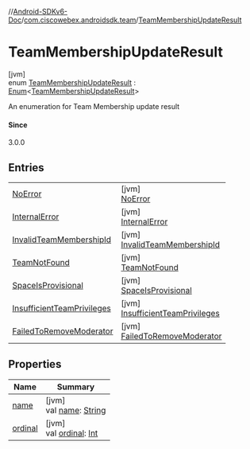//[Android-SDKv6-Doc](../../../index.md)/[com.ciscowebex.androidsdk.team](../index.md)/[TeamMembershipUpdateResult](index.md)

# TeamMembershipUpdateResult

[jvm]\
enum [TeamMembershipUpdateResult](index.md) : [Enum](https://kotlinlang.org/api/latest/jvm/stdlib/kotlin/-enum/index.html)&lt;[TeamMembershipUpdateResult](index.md)&gt; 

An enumeration for Team Membership update result

#### Since

3.0.0

## Entries

| | |
|---|---|
| [NoError](-no-error/index.md) | [jvm]<br>[NoError](-no-error/index.md) |
| [InternalError](-internal-error/index.md) | [jvm]<br>[InternalError](-internal-error/index.md) |
| [InvalidTeamMembershipId](-invalid-team-membership-id/index.md) | [jvm]<br>[InvalidTeamMembershipId](-invalid-team-membership-id/index.md) |
| [TeamNotFound](-team-not-found/index.md) | [jvm]<br>[TeamNotFound](-team-not-found/index.md) |
| [SpaceIsProvisional](-space-is-provisional/index.md) | [jvm]<br>[SpaceIsProvisional](-space-is-provisional/index.md) |
| [InsufficientTeamPrivileges](-insufficient-team-privileges/index.md) | [jvm]<br>[InsufficientTeamPrivileges](-insufficient-team-privileges/index.md) |
| [FailedToRemoveModerator](-failed-to-remove-moderator/index.md) | [jvm]<br>[FailedToRemoveModerator](-failed-to-remove-moderator/index.md) |

## Properties

| Name | Summary |
|---|---|
| [name](../-list-team-membership-result/-bad-request/index.md#-372974862%2FProperties%2F-411797461) | [jvm]<br>val [name](../-list-team-membership-result/-bad-request/index.md#-372974862%2FProperties%2F-411797461): [String](https://kotlinlang.org/api/latest/jvm/stdlib/kotlin/-string/index.html) |
| [ordinal](../-list-team-membership-result/-bad-request/index.md#-739389684%2FProperties%2F-411797461) | [jvm]<br>val [ordinal](../-list-team-membership-result/-bad-request/index.md#-739389684%2FProperties%2F-411797461): [Int](https://kotlinlang.org/api/latest/jvm/stdlib/kotlin/-int/index.html) |
